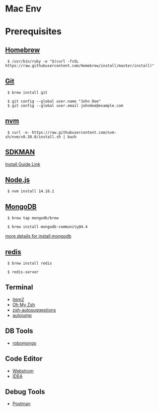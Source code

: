 # Mac Env

# Prerequisites

## [Homebrew](http://brew.sh/)

     $ /usr/bin/ruby -e "$(curl -fsSL https://raw.githubusercontent.com/Homebrew/install/master/install)"
    
## [Git](https://git-scm.com/)
    
     $ brew install git

     $ git config --global user.name "John Doe"
     $ git config --global user.email johndoe@example.com

## [nvm](https://github.com/creationix/nvm)

     $ curl -o- https://raw.githubusercontent.com/nvm-sh/nvm/v0.38.0/install.sh | bash
     
## [SDKMAN](https://sdkman.io/)
     
[Install Guide Link](https://sdkman.io/install)

## [Node.js](https://nodejs.org/en/) 

     $ nvm install 14.16.1

## [MongoDB](https://www.mongodb.org/) 

     $ brew tap mongodb/brew

     $ brew install mongodb-community@4.4

[more details for install mongodb](https://docs.mongodb.com/manual/tutorial/install-mongodb-on-os-x/)

## [redis](http://redis.io/) 

     $ brew install redis

     $ redis-server

## Terminal 
- [item2](https://www.iterm2.com/)
- [Oh My Zsh](http://ohmyz.sh/)
- [zsh-autosuggestions](https://github.com/zsh-users/zsh-autosuggestions)
- [autojump](https://github.com/wting/autojump)

## DB Tools
- [robomongo](https://robomongo.org/)

## Code Editor
- [Webstrom](https://www.jetbrains.com/webstorm/)
- [IDEA](https://www.jetbrains.com/idea/)

## Debug Tools
- [Postman](https://www.postman.com/downloads/)

